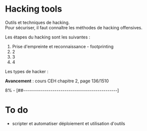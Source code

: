 # Hacking tools

Outils et techniques de hacking.  
Pour sécuriser, il faut connaître les méthodes de hacking offensives.  

Les étapes du hacking sont les suivantes :

1. Prise d'empreinte et reconnaissance - footprinting
2. 2
3. 3
4. 4

Les types de hacker :

**Avancement** : cours CEH chapitre 2, page 136/1510

8% - [##------------------------------------------------]

<!--
50 caractères soit 1 '#' = 2%
-->

# To do

* scripter et automatiser déploiement et utilisation d'outils